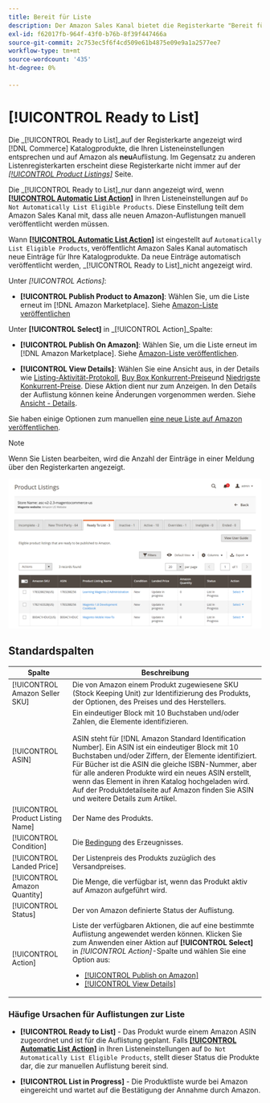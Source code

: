 ```yaml
---
title: Bereit für Liste
description: Der Amazon Sales Kanal bietet die Registerkarte "Bereit für Liste", mit der Sie Commerce-Produkte überprüfen können, die die Voraussetzungen erfüllen, aber nicht automatisch aufgelistet werden.
exl-id: f62017fb-964f-43f0-b76b-8f39f447466a
source-git-commit: 2c753ec5f6f4cd509e61b4875e09e9a1a2577ee7
workflow-type: tm+mt
source-wordcount: '435'
ht-degree: 0%

---
```


# [!UICONTROL Ready to List]

Die _[!UICONTROL Ready to List]_auf der Registerkarte angezeigt wird [!DNL Commerce] Katalogprodukte, die Ihren Listeneinstellungen entsprechen und auf Amazon als **neu**Auflistung. Im Gegensatz zu anderen Listenregisterkarten erscheint diese Registerkarte nicht immer auf der [_[!UICONTROL Product Listings]_](./managing-product-listings.md) Seite.

Die _[!UICONTROL Ready to List]_nur dann angezeigt wird, wenn [**[!UICONTROL Automatic List Action]**](./product-listing-actions.md) in Ihren Listeneinstellungen auf `Do Not Automatically List Eligible Products`. Diese Einstellung teilt dem Amazon Sales Kanal mit, dass alle neuen Amazon-Auflistungen manuell veröffentlicht werden müssen.

Wann [**[!UICONTROL Automatic List Action]**](./product-listing-actions.md) ist eingestellt auf `Automatically List Eligible Products`, veröffentlicht Amazon Sales Kanal automatisch neue Einträge für Ihre Katalogprodukte. Da neue Einträge automatisch veröffentlicht werden, _[!UICONTROL Ready to List]_nicht angezeigt wird.

Unter _[!UICONTROL Actions]_:

- **[!UICONTROL Publish Product to Amazon]**: Wählen Sie, um die Liste erneut im [!DNL Amazon Marketplace]. Siehe [Amazon-Liste veröffentlichen](./publish-listings-manually.md)

Unter **[!UICONTROL Select]** in _[!UICONTROL Action]_Spalte:

- **[!UICONTROL Publish On Amazon]**: Wählen Sie, um die Liste erneut im [!DNL Amazon Marketplace]. Siehe [Amazon-Liste veröffentlichen](./publish-listings-manually.md).

- **[!UICONTROL View Details]**: Wählen Sie eine Ansicht aus, in der Details wie [Listing-Aktivität-Protokoll](./product-listing-details.md#listing-activity-log), [Buy Box Konkurrent-Preise](./product-listing-details.md#buy-box-competitor-pricing)und [Niedrigste Konkurrent-Preise](./product-listing-details.md#lowest-competitor-pricing). Diese Aktion dient nur zum Anzeigen. In den Details der Auflistung können keine Änderungen vorgenommen werden. Siehe [Ansicht - Details](./product-listing-details.md).

Sie haben einige Optionen zum manuellen [eine neue Liste auf Amazon veröffentlichen](./publish-listings-manually.md).

>[!NOTE]
>Wenn Sie Listen bearbeiten, wird die Anzahl der Einträge in einer Meldung über den Registerkarten angezeigt.

![Bereit für Liste](assets/amazon-ready-to-list.png)

## Standardspalten

| Spalte | Beschreibung |
|---|---|
| [!UICONTROL Amazon Seller SKU] | Die von Amazon einem Produkt zugewiesene SKU (Stock Keeping Unit) zur Identifizierung des Produkts, der Optionen, des Preises und des Herstellers. |
| [!UICONTROL ASIN] | Ein eindeutiger Block mit 10 Buchstaben und/oder Zahlen, die Elemente identifizieren.<br><br>ASIN steht für [!DNL Amazon Standard Identification Number]. Ein ASIN ist ein eindeutiger Block mit 10 Buchstaben und/oder Ziffern, der Elemente identifiziert. Für Bücher ist die ASIN die gleiche ISBN-Nummer, aber für alle anderen Produkte wird ein neues ASIN erstellt, wenn das Element in ihren Katalog hochgeladen wird. Auf der Produktdetailseite auf Amazon finden Sie ASIN und weitere Details zum Artikel. |
| [!UICONTROL Product Listing Name] | Der Name des Produkts. |
| [!UICONTROL Condition] | Die [Bedingung](./product-listing-condition.md) des Erzeugnisses. |
| [!UICONTROL Landed Price] | Der Listenpreis des Produkts zuzüglich des Versandpreises. |
| [!UICONTROL Amazon Quantity] | Die Menge, die verfügbar ist, wenn das Produkt aktiv auf Amazon aufgeführt wird. |
| [!UICONTROL Status] | Der von Amazon definierte Status der Auflistung. |
| [!UICONTROL Action] | Liste der verfügbaren Aktionen, die auf eine bestimmte Auflistung angewendet werden können. Klicken Sie zum Anwenden einer Aktion auf **[!UICONTROL Select]** in _[!UICONTROL Action]_-Spalte und wählen Sie eine Option aus:<ul><li>[[!UICONTROL Publish on Amazon]](./publish-listings-manually.md)</li><li>[[!UICONTROL View Details]](./product-listing-details.md)</li></ul> |

### Häufige Ursachen für Auflistungen zur Liste

- **[!UICONTROL Ready to List]** - Das Produkt wurde einem Amazon ASIN zugeordnet und ist für die Auflistung geplant. Falls [**[!UICONTROL Automatic List Action]**](./product-listing-actions.md) in Ihren Listeneinstellungen auf `Do Not Automatically List Eligible Products`, stellt dieser Status die Produkte dar, die zur manuellen Auflistung bereit sind.

- **[!UICONTROL List in Progress]** - Die Produktliste wurde bei Amazon eingereicht und wartet auf die Bestätigung der Annahme durch Amazon.
